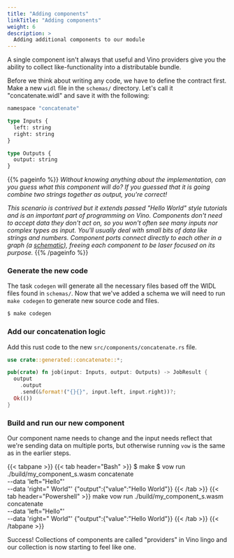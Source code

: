```yaml
---
title: "Adding components"
linkTitle: "Adding components"
weight: 6
description: >
  Adding additional components to our module
---
```


A single component isn't always that useful and Vino providers give you the ability to collect like-functionality into a distributable bundle.

Before we think about writing any code, we have to define the contract first. Make a new `widl` file in the `schemas/` directory. Let's call it "concatenate.widl" and save it with the following:

```graphql {title="./schemas/concatenate.widl"}
namespace "concatenate"

type Inputs {
  left: string
  right: string
}

type Outputs {
  output: string
}
```

{{% pageinfo %}}
_Without knowing anything about the implementation, can you guess what this component will do? If you guessed that it is going combine two strings together as output, you're correct!_

_This scenario is contrived but it extends passed "Hello World" style tutorials and is an important part of programming on Vino. Components don't need to accept data they don't act on, so you won't often see many inputs nor complex types as input. You'll usually deal with small bits of data like strings and numbers. Component ports connect directly to each other in a graph (a [schematic](/concepts/terminology)), freeing each component to be laser focused on its purpose._
{{% /pageinfo %}}

### Generate the new code

The task `codegen` will generate all the necessary files based off the WIDL files found in `schemas/`. Now that we've added a schema we will need to run `make codegen` to generate new source code and files.

```sh
$ make codegen
```

### Add our concatenation logic

Add this rust code to the new `src/components/concatenate.rs` file.

```rust
use crate::generated::concatenate::*;

pub(crate) fn job(input: Inputs, output: Outputs) -> JobResult {
  output
    .output
    .send(&format!("{}{}", input.left, input.right))?;
  Ok(())
}
```

### Build and run our new component

Our component name needs to change and the input needs reflect that we're sending data on multiple ports, but otherwise running `vow` is the same as in the earlier steps.

{{< tabpane >}}
{{< tab header="Bash" >}}
$ make
$ vow run ./build/my_component_s.wasm concatenate \
 --data 'left="Hello"' \
 --data 'right=" World"'
{"output":{"value":"Hello World"}}
{{< /tab >}}
{{< tab header="Powershell" >}}
make
vow run ./build/my_component_s.wasm concatenate \
 --data 'left=\"Hello\"' \
 --data 'right=\" World\"'
{"output":{"value":"Hello World"}}
{{< /tab >}}
{{< /tabpane >}}

Success! Collections of components are called "providers" in Vino lingo and our collection is now starting to feel like one.
